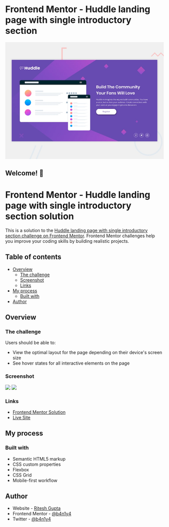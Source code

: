 # Frontend Mentor - Huddle landing page with single introductory section

![Design preview for the Huddle landing page with single introductory section](./design/desktop-preview.jpg)

## Welcome! 👋

# Frontend Mentor - Huddle landing page with single introductory section solution

This is a solution to the [Huddle landing page with single introductory section challenge on Frontend Mentor](https://www.frontendmentor.io/challenges/huddle-landing-page-with-a-single-introductory-section-B_2Wvxgi0). Frontend Mentor challenges help you improve your coding skills by building realistic projects. 

## Table of contents

- [Overview](#overview)
  - [The challenge](#the-challenge)
  - [Screenshot](#screenshot)
  - [Links](#links)
- [My process](#my-process)
  - [Built with](#built-with)
- [Author](#author)


## Overview

### The challenge

Users should be able to:

- View the optimal layout for the page depending on their device's screen size
- See hover states for all interactive elements on the page

### Screenshot

![](./screenshot/desktop-design.jpg)
![](./screenshot/mobile-design.jpg)


### Links

- [Frontend Mentor Solution](https://www.frontendmentor.io/challenges/huddle-landing-page-with-a-single-introductory-section-B_2Wvxgi0/hub/huddle-landing-page-with-a-single-introductory-section-iDONFQPiJ/edit)
- [Live Site](https://b4n1y4.github.io/huddle-landing-page/)

## My process

### Built with

- Semantic HTML5 markup
- CSS custom properties
- Flexbox
- CSS Grid
- Mobile-first workflow

## Author

- Website - [Ritesh Gupta](https://github.com/b4n1y4)
- Frontend Mentor - [@b4n1y4](https://www.frontendmentor.io/profile/b4n1y4)
- Twitter - [@b4n1y4](https://www.twitter.com/b4n1y4)

